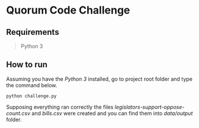 # Quorum Code Challenge

## Requirements

> Python 3

## How to run
Assuming you have the *Python 3* installed, go to project root folder and type the command below.

    python challenge.py

Supposing everything ran correctly the files *legislators-support-oppose-count.csv* and *bills.csv* were created and you can find them into *data/output* folder.


